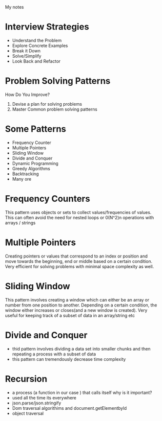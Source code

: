 My notes

# Interview Strategies 
- Understand the Problem
- Explore Concrete Examples
- Break it Down
- Solve/Simplify
- Look Back and Refactor 

# Problem Solving Patterns

How Do You Improve? 
1) Devise a plan for solving problems
2) Master Common problem solving patterns

# Some Patterns
- Frequency Counter
- Multiple Pointers 
- Sliding Window
- Divide and Conquer 
- Dynamic Programming
- Greedy Algorithms 
- Backtracking
- Many ore


# Frequency Counters
This pattern uses objects or sets to collect values/frequencies of values.
This can often avoid the need for nested loops or 0(N^2)n operations with arrays / strings

# Multiple Pointers
Creating pointers or values that correspond to an index or position and move towards the beginning, end or middle based on a certain condition. Very efficient for solving problems with minimal space complexity as well.

# Sliding Window
This pattern involves creating a window which can either be an array or number from one position to another. Depending on a certain condition, the window either increases or closes(and a new window is created).
Very useful for keeping track of a subset of data in an array/string etc

# Divide and Conquer
- thid pattern involves dividing a data set into smaller chunks and then repeating a process with a subset of data
- this pattern can tremendously decrease time complexity

# Recursion 
- a process (a function in our case ) that calls itself 
why is it important?
- used all the time its everywhere
- json.parse/json.stringify
- Dom traversal algorithims and document.getElementbyld
- object traversal 
